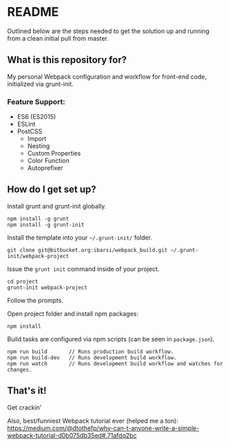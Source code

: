 # README #

Outlined below are the steps needed to get the solution up and running from a clean initial pull from master.

## What is this repository for? ##

My personal Webpack configuration and workflow for front-end code, initialized via grunt-init.

### Feature Support: ###
* ES6 (ES2015)
* ESLint
* PostCSS
    * Import
    * Nesting
    * Custom Properties
    * Color Function
    * Autoprefixer

## How do I get set up? ##

Install grunt and grunt-init globally.

```
npm install -g grunt
npm install -g grunt-init
```

Install the template into your `~/.grunt-init/` folder.

```
git clone git@bitbucket.org:ibarsi/webpack_build.git ~/.grunt-init/webpack-project
```

Issue the `grunt init` command inside of your project.

```
cd project
grunt-init webpack-project
```

Follow the prompts.

Open project folder and install npm packages:

```
npm install
```

Build tasks are configured via npm scripts (can be seen in `package.json`).

```
npm run build       // Runs production build workflow.
npm run build-dev   // Runs development build workflow.
npm run watch       // Runs development build workflow and watches for changes.
```

## That's it! ##
Get crackin'

Also, best/funniest Webpack tutorial ever (helped me a ton): https://medium.com/@dtothefp/why-can-t-anyone-write-a-simple-webpack-tutorial-d0b075db35ed#.71afdq2bc